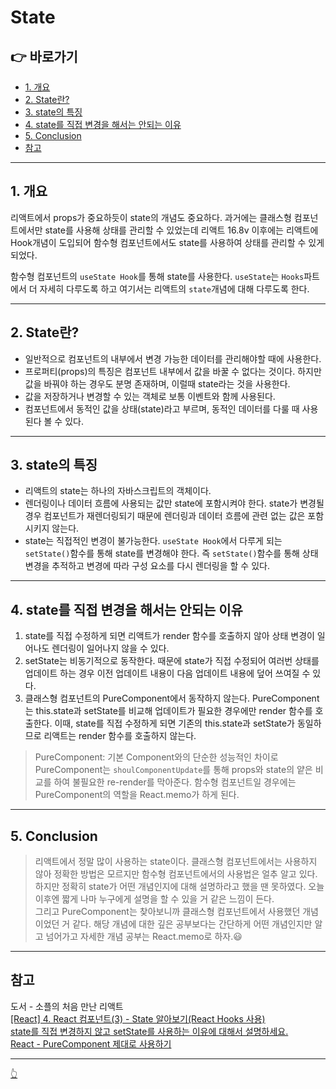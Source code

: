 # State

## 👉 바로가기

- [1. 개요](#1-개요)
- [2. State란?](#2-state란)
- [3. state의 특징](#3-state의-특징)
- [4. state를 직접 변경을 해서는 안되는 이유](#4-state를-직접-변경을-해서는-안되는-이유)
- [5. Conclusion](#5-conclusion)
- [참고](#참고)

---

## 1. 개요

리액트에서 props가 중요하듯이 state의 개념도 중요하다. 과거에는 클래스형 컴포넌트에서만 state를 사용해 상태를 관리할 수 있었는데 리액트 16.8v 이후에는 리액트에 Hook개념이 도입되어 함수형 컴포넌트에서도 state를 사용하여 상태를 관리할 수 있게 되었다.

함수형 컴포넌트의 `useState Hook`를 통해 state를 사용한다. `useState`는 `Hooks`파트에서 더 자세히 다루도록 하고 여기서는 리액트의 `state`개념에 대해 다루도록 한다.

---

## 2. State란?

- 일반적으로 컴포넌트의 내부에서 변경 가능한 데이터를 관리해야할 때에 사용한다.
- 프로퍼티(props)의 특징은 컴포넌트 내부에서 값을 바꿀 수 없다는 것이다. 하지만 값을 바꿔야 하는 경우도 분명 존재하며, 이럴때 state라는 것을 사용한다.
- 값을 저장하거나 변경할 수 있는 객체로 보통 이벤트와 함께 사용된다.
- 컴포넌트에서 동적인 값을 상태(state)라고 부르며, 동적인 데이터를 다룰 때 사용된다 볼 수 있다.

---

## 3. state의 특징

- 리액트의 state는 하나의 자바스크립트의 객체이다.
- 렌더링이나 데이터 흐름에 사용되는 값만 state에 포함시켜야 한다. state가 변경될 경우 컴포넌트가 재렌더링되기 때문에 렌더링과 데이터 흐름에 관련 없는 값은 포함시키지 않는다.
- state는 직접적인 변경이 불가능한다. `useState Hook`에서 다루게 되는 `setState()`함수를 통해 state를 변경해야 한다. 즉 `setState()`함수를 통해 상태 변경을 추적하고 변경에 따라 구성 요소를 다시 렌더링을 할 수 있다.

---

## 4. state를 직접 변경을 해서는 안되는 이유

1. state를 직접 수정하게 되면 리액트가 render 함수를 호출하지 않아 상태 변경이 일어나도 렌더링이 일어나지 않을 수 있다.
2. setState는 비동기적으로 동작한다. 때문에 state가 직접 수정되어 여러번 상태를 업데이트 하는 경우 이전 업데이트 내용이 다음 업데이트 내용에 덮어 쓰여질 수 있다.
3. 클래스형 컴포넌트의 PureComponent에서 동작하지 않는다. PureComponent는 this.state과 setState를 비교해 업데이트가 필요한 경우에만 render 함수를 호출한다. 이때, state를 직접 수정하게 되면 기존의 this.state과 setState가 동일하므로 리액트는 render 함수를 호출하지 않는다.

> PureComponent: 기본 Component와의 단순한 성능적인 차이로 PureComponent는 `shoulComponentUpdate`를 통해 props와 state의 얕은 비교를 하여 불필요한 re-render를 막아준다.
> 함수형 컴포넌트일 경우에는 PureComponent의 역할을 React.memo가 하게 된다.

---

## 5. Conclusion

> 리액트에서 정말 많이 사용하는 state이다. 클래스형 컴포넌트에서는 사용하지 않아 정확한 방법은 모르지만 함수형 컴포넌트에서의 사용법은 얼추 알고 있다. 하지만 정확히 state가 어떤 개념인지에 대해 설명하라고 했을 땐 못하였다. 오늘 이후엔 짧게 나마 누구에게 설명을 할 수 있을 거 같은 느낌이 든다.  
> 그리고 PureComponent는 찾아보니까 클래스형 컴포넌트에서 사용했던 개념이었던 거 같다. 해당 개념에 대한 깊은 공부보다는 간단하게 어떤 개념인지만 알고 넘어가고 자세한 개념 공부는 React.memo로 하자.😃

---

## 참고

도서 - 소플의 처음 만난 리액트  
[[React] 4. React 컴포넌트(3) - State 알아보기(React Hooks 사용)](https://goddaehee.tistory.com/301)  
[state를 직접 변경하지 않고 setState를 사용하는 이유에 대해서 설명하세요.](https://mari-mo.tistory.com/214)  
[React - PureComponent 제대로 사용하기](https://godsenal.com/posts/React-PureComponent-%EC%A0%9C%EB%8C%80%EB%A1%9C-%EC%82%AC%EC%9A%A9%ED%95%98%EA%B8%B0/)

---

[👆](#state)
